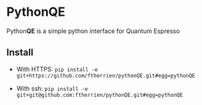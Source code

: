 # Python**QE**

Python**QE** is a simple python interface for Quantum Espresso


## Install

* With HTTPS:
`pip install -e git+https://github.com/ftherrien/pythonQE.git#egg=pythonQE`

* With ssh:
`pip install -e git+git@github.com:ftherrien/pythonQE.git#egg=pythonQE`
